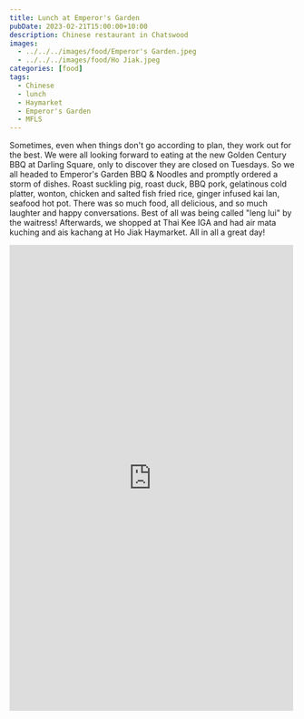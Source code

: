 ```yaml
---
title: Lunch at Emperor's Garden
pubDate: 2023-02-21T15:00:00+10:00
description: Chinese restaurant in Chatswood
images:
  - ../../../images/food/Emperor's Garden.jpeg
  - ../../../images/food/Ho Jiak.jpeg
categories: [food]
tags:
  - Chinese
  - lunch
  - Haymarket
  - Emperor's Garden
  - MFLS
---
```


Sometimes, even when things don't go according to plan, they work out for the best. We were all looking forward to eating at the new Golden Century BBQ at Darling Square, only to discover they are closed on Tuesdays. So we all headed to Emperor's Garden BBQ & Noodles and promptly ordered a storm of dishes. Roast suckling pig, roast duck, BBQ pork, gelatinous cold platter, wonton, chicken and salted fish fried rice, ginger infused kai lan, seafood hot pot. There was so much food, all delicious, and so much laughter and happy conversations. Best of all was being called "leng lui" by the waitress! Afterwards, we shopped at Thai Kee IGA and had air mata kuching and ais kachang at Ho Jiak Haymarket. All in all a great day!

<iframe src="https://www.facebook.com/plugins/post.php?href=https%3A%2F%2Fwww.facebook.com%2Fchris1.tham%2Fposts%2Fpfbid02HJyaCY4zkqkVGuvz4Wd3hKdH7LvburMLP98Z8Xhjq74otWPELvK5qWFZdrt8E987l&show_text=true&width=500" width="500" height="819" style="border:none;overflow:hidden" scrolling="no" frameborder="0" allowfullscreen="true" allow="autoplay; clipboard-write; encrypted-media; picture-in-picture; web-share"></iframe>
